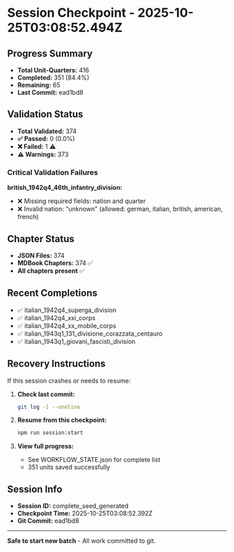 # Session Checkpoint - 2025-10-25T03:08:52.494Z

## Progress Summary

- **Total Unit-Quarters:** 416
- **Completed:** 351 (84.4%)
- **Remaining:** 65
- **Last Commit:** ead1bd8

## Validation Status

- **Total Validated:** 374
- **✅ Passed:** 0 (0.0%)
- **❌ Failed:** 1 ⚠️
- **⚠️ Warnings:** 373

### Critical Validation Failures

**british_1942q4_46th_infantry_division:**
  - ❌ Missing required fields: nation and quarter
  - ❌ Invalid nation: "unknown" (allowed: german, italian, british, american, french)

## Chapter Status

- **JSON Files:** 374
- **MDBook Chapters:** 374 ✅
- **All chapters present** ✅

## Recent Completions

- ✅ italian_1942q4_superga_division
- ✅ italian_1942q4_xxi_corps
- ✅ italian_1942q4_xx_mobile_corps
- ✅ italian_1943q1_131_divisione_corazzata_centauro
- ✅ italian_1943q1_giovani_fascisti_division

## Recovery Instructions

If this session crashes or needs to resume:

1. **Check last commit:**
   ```bash
   git log -1 --oneline
   ```

2. **Resume from this checkpoint:**
   ```bash
   npm run session:start
   ```

3. **View full progress:**
   - See WORKFLOW_STATE.json for complete list
   - 351 units saved successfully

## Session Info

- **Session ID:** complete_seed_generated
- **Checkpoint Time:** 2025-10-25T03:08:52.392Z
- **Git Commit:** ead1bd8

---

**Safe to start new batch** - All work committed to git.
